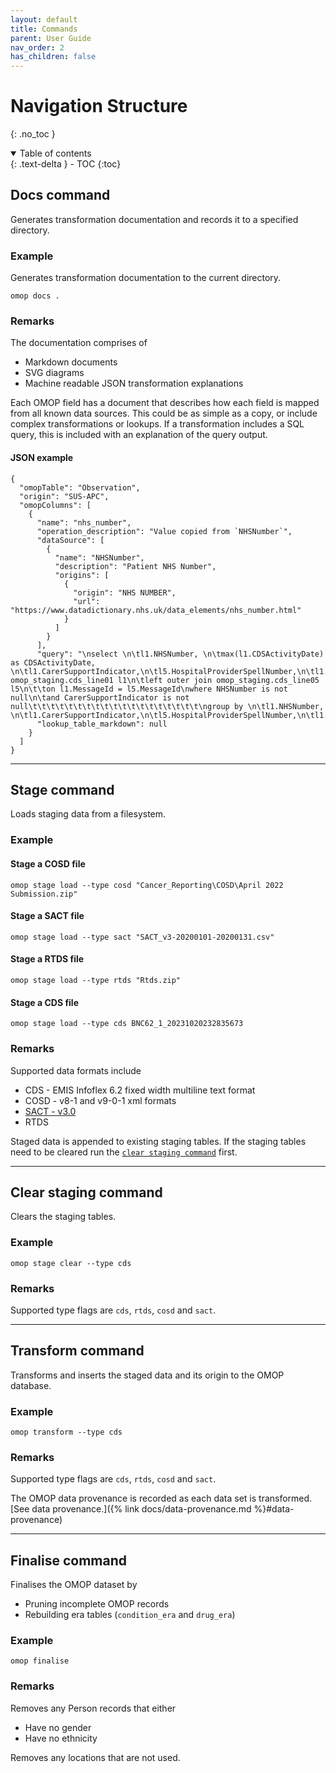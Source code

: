 ```yaml
---
layout: default
title: Commands
parent: User Guide
nav_order: 2
has_children: false
---
```


# Navigation Structure
{: .no_toc }

<details open markdown="block">
  <summary>
    Table of contents
  </summary>
  {: .text-delta }
- TOC
{:toc}
</details>

## Docs command

Generates transformation documentation and records it to a specified directory.

### Example

Generates transformation documentation to the current directory.

```
omop docs .
```

### Remarks

The documentation comprises of
* Markdown documents
* SVG diagrams
* Machine readable JSON transformation explanations

Each OMOP field has a document that describes how each field is mapped from all known data sources. This could be as simple as a copy, or include complex transformations or lookups. If a transformation includes a SQL query, this is included with an explanation of the query output.

#### JSON example

```
{
  "omopTable": "Observation",
  "origin": "SUS-APC",
  "omopColumns": [
    {
      "name": "nhs_number",
      "operation_description": "Value copied from `NHSNumber`",
      "dataSource": [
        {
          "name": "NHSNumber",
          "description": "Patient NHS Number",
          "origins": [
            {
              "origin": "NHS NUMBER",
              "url": "https://www.datadictionary.nhs.uk/data_elements/nhs_number.html"
            }
          ]
        }
      ],
      "query": "\nselect \n\tl1.NHSNumber, \n\tmax(l1.CDSActivityDate) as CDSActivityDate, \n\tl1.CarerSupportIndicator,\n\tl5.HospitalProviderSpellNumber,\n\tl1.RecordConnectionIdentifier\nfrom omop_staging.cds_line01 l1\n\tleft outer join omop_staging.cds_line05 l5\n\t\ton l1.MessageId = l5.MessageId\nwhere NHSNumber is not null\n\tand CarerSupportIndicator is not null\t\t\t\t\t\t\t\t\t\t\t\t\t\t\t\t\t\t\t\ngroup by \n\tl1.NHSNumber, \n\tl1.CarerSupportIndicator,\n\tl5.HospitalProviderSpellNumber,\n\tl1.RecordConnectionIdentifier;\n\t",
      "lookup_table_markdown": null
    }
  ]
}
```

---

## Stage command

Loads staging data from a filesystem.

### Example

#### Stage a COSD file

```
omop stage load --type cosd "Cancer_Reporting\COSD\April 2022 Submission.zip"
```

#### Stage a SACT file

```
omop stage load --type sact "SACT_v3-20200101-20200131.csv"
```

#### Stage a RTDS file

```
omop stage load --type rtds "Rtds.zip"
```

#### Stage a CDS file

```
omop stage load --type cds BNC62_1_20231020232835673
```

### Remarks

Supported data formats include
* CDS - EMIS Infoflex 6.2 fixed width multiline text format
* COSD - v8-1 and v9-0-1 xml formats
* [SACT - v3.0](https://digital.nhs.uk/data-and-information/information-standards/information-standards-and-data-collections-including-extractions/publications-and-notifications/standards-and-collections/dcb1533-systemic-anti-cancer-therapy-data-set)
* RTDS

Staged data is appended to existing staging tables. If the staging tables need to be cleared run the [`clear staging command`](#clear-staging-command) first.

---

## Clear staging command

Clears the staging tables.

### Example

```
omop stage clear --type cds
```

### Remarks

Supported type flags are `cds`, `rtds`, `cosd` and `sact`.

---

## Transform command

Transforms and inserts the staged data and its origin to the OMOP database.

### Example 

```
omop transform --type cds
```

### Remarks

Supported type flags are `cds`, `rtds`, `cosd` and `sact`.

The OMOP data provenance is recorded as each data set is transformed. [See data provenance.]({% link docs/data-provenance.md %}#data-provenance)

---

## Finalise command

Finalises the OMOP dataset by
* Pruning incomplete OMOP records
* Rebuilding era tables (`condition_era` and `drug_era`)

### Example

```
omop finalise
```

### Remarks

Removes any Person records that either
* Have no gender
* Have no ethnicity

Removes any locations that are not used.